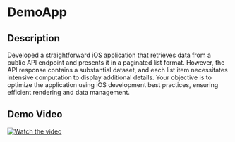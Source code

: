 # DemoApp

## Description
Developed a straightforward iOS application that retrieves data from a public API endpoint and presents it in a paginated list format. However, the API response contains a substantial dataset, and each list item necessitates intensive computation to display additional details. Your objective is to optimize the application using iOS development best practices, ensuring efficient rendering and data management.

## Demo Video

[![Watch the video](https://i9.ytimg.com/vi_webp/ydmNyXW5fT8/mq2.webp?sqp=COS73bIG-oaymwEmCMACELQB8quKqQMa8AEB-AH-CIAC0AWKAgwIABABGFggXihlMA8=&rs=AOn4CLCm4GMabNgwgqitClgRmj3x4vEk-g)](https://youtu.be/ydmNyXW5fT8)
